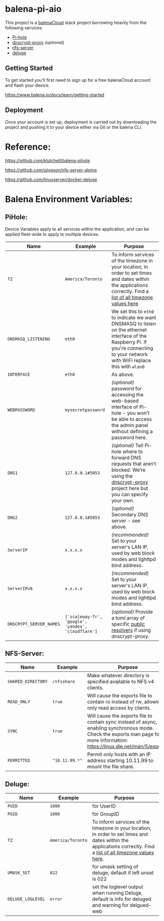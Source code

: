 # balena-pi-aio

This project is a [balenaCloud](https://www.balena.io/cloud) stack project borrowing heavily from the following services:

* [Pi-hole](https://hub.docker.com/r/pihole/pihole/)
* [dnscrypt-proxy](https://github.com/DNSCrypt/dnscrypt-proxy) _(optional)_
* [nfs-server](https://github.com/sjiveson/nfs-server-alpine)
* [deluge](https://github.com/linuxserver/docker-deluge)

## Getting Started

To get started you'll first need to sign up for a free balenaCloud account and flash your device.

<https://www.balena.io/docs/learn/getting-started>

## Deployment

Once your account is set up, deployment is carried out by downloading the project and pushing it to your device either via Git or the balena CLI.


# Reference:
https://github.com/klutchell/balena-pihole

https://github.com/sjiveson/nfs-server-alpine

https://github.com/linuxserver/docker-deluge

# Balena Environment Variables:
## PiHole:

Device Variables apply to all services within the application, and can be applied fleet-wide to apply to multiple devices.

|Name|Example|Purpose|
|---|---|---|
|`TZ`|`America/Toronto`|To inform services of the timezone in your location, in order to set times and dates within the applications correctly. Find a [list of all timezone values here](https://en.wikipedia.org/wiki/List_of_tz_database_time_zones).|
|`DNSMASQ_LISTENING`|`eth0`|We set this to `eth0` to indicate we want DNSMASQ to listen on the ethernet interface of the Raspberry Pi. If you're connecting to your network with WiFi replace this with `wlan0`|
|`INTERFACE`|`eth0`|As above.|
|`WEBPASSWORD`|`mysecretpassword`|_(optional)_ password for accessing the web-based interface of Pi-hole - you won’t be able to access the admin panel without defining a password here.
|`DNS1`|`127.0.0.1#5053`|_(optional)_ Tell Pi-hole where to forward DNS requests that aren’t blocked. We’re using the [dnscrypt-proxy](https://github.com/DNSCrypt/dnscrypt-proxy) project here but you can specify your own.|
|`DNS2`|`127.0.0.1#5053`|_(optional)_ Secondary DNS server - see above.|
|`ServerIP`|`x.x.x.x`|_(recommended)_ Set to your server's LAN IP, used by web block modes and lighttpd bind address.|
|`ServerIPv6`|`x.x.x.x`|_(recommended)_ Set to your server's LAN IP, used by web block modes and lighttpd bind address.|
|`DNSCRYPT_SERVER_NAMES`|`['scaleway-fr', 'google', 'yandex', 'cloudflare']`|_(optional)_ Provide a toml array of specific [public resolvers](https://download.dnscrypt.info/dnscrypt-resolvers/v2/public-resolvers.md) if using dnscrypt-proxy.|

## NFS-Server:

|Name|Example|Purpose|
|---|---|---|
|`SHARED_DIRECTORY`|`/nfsshare`|Make whatever directory is specified available to NFS v4 clients.|
|`READ_ONLY`|`true`|Will cause the exports file to contain ro instead of rw, allowing only read access by clients.|
|`SYNC`|`true`|Will cause the exports file to contain sync instead of async, enabling synchronous mode. Check the exports man page for more information: https://linux.die.net/man/5/exports.|
|`PERMITTED`|`"10.11.99.*"`|Permit only hosts with an IP address starting 10.11.99 to mount the file share.|

## Deluge:

|Name|Example|Purpose|
|---|---|---|
|`PUID`|`1000` | for UserID|
|`PGID`|`1000` | for GroupID|
|`TZ`|`America/Toronto`|To inform services of the timezone in your location, in order to set times and dates within the applications correctly. Find a [list of all timezone values here](https://en.wikipedia.org/wiki/List_of_tz_database_time_zones).|
|`UMASK_SET`|`022` | for umask setting of deluge, default if left unset is 022 |
|`DELUGE_LOGLEVEL`|`error` | set the loglevel output when running Deluge, default is info for deluged and warning for delgued-web |
